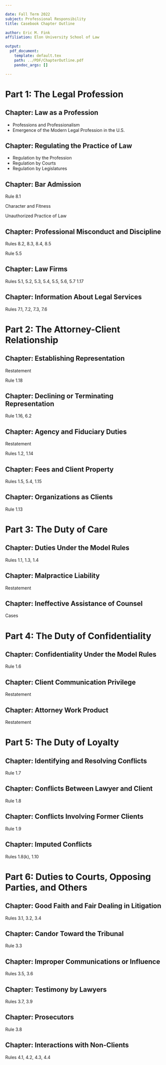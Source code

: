 ```yaml
---

date: Fall Term 2022
subject: Professional Responsibility
title: Casebook Chapter Outline

author: Eric M. Fink
affiliation: Elon University School of Law

output:
  pdf_document:
    template: default.tex
    path: ../PDF/ChapterOutline.pdf
    pandoc_args: []

---
```


# Part 1: The Legal Profession

## Chapter: Law as a Profession

- Professions and Professionalism 
- Emergence of the Modern Legal Profession in the U.S.

## Chapter: Regulating the Practice of Law

- Regulation by the Profession
- Regulation by Courts
- Regulation by Legislatures

## Chapter: Bar Admission

Rule 8.1

Character and Fitness

Unauthorized Practice of Law

## Chapter: Professional Misconduct and Discipline

Rules 8.2, 8.3, 8.4, 8.5

Rule 5.5

## Chapter: Law Firms

Rules 5.1, 5.2, 5.3, 5.4, 5.5, 5.6, 5.7 1.17

## Chapter: Information About Legal Services

Rules 7.1, 7.2, 7.3, 7.6

# Part 2: The Attorney-Client Relationship

## Chapter: Establishing Representation

Restatement

Rule 1.18

## Chapter: Declining or Terminating Representation

Rule 1.16, 6.2

## Chapter: Agency and Fiduciary Duties

Restatement

Rules 1.2, 1.14

## Chapter: Fees and Client Property

Rules 1.5, 5.4, 1.15

## Chapter: Organizations as Clients

Rule 1.13


# Part 3: The Duty of Care

## Chapter: Duties Under the Model Rules

Rules 1.1, 1.3, 1.4

## Chapter: Malpractice Liability

Restatement

## Chapter: Ineffective Assistance of Counsel

Cases

# Part 4: The Duty of Confidentiality

## Chapter: Confidentiality Under the Model Rules

Rule 1.6

## Chapter: Client Communication Privilege

Restatement

## Chapter: Attorney Work Product

Restatement

# Part 5: The Duty of Loyalty

## Chapter: Identifying and Resolving Conflicts

Rule 1.7

## Chapter: Conflicts Between Lawyer and Client

Rule 1.8

## Chapter: Conflicts Involving Former Clients

Rule 1.9

## Chapter: Imputed Conflicts

Rules 1.8(k), 1.10

# Part 6: Duties to Courts, Opposing Parties, and Others

## Chapter: Good Faith and Fair Dealing in Litigation

Rules 3.1, 3.2, 3.4

## Chapter: Candor Toward the Tribunal

Rule 3.3

## Chapter: Improper Communications or Influence

Rules 3.5, 3.6

## Chapter: Testimony by Lawyers

Rules 3.7, 3.9

## Chapter: Prosecutors

Rule 3.8

## Chapter: Interactions with Non-Clients

Rules 4.1, 4.2, 4.3, 4.4
